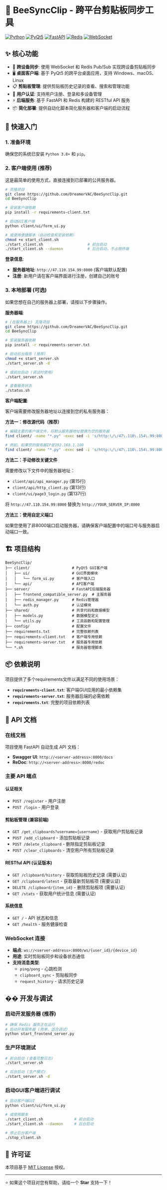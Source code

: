 # 🐝 BeeSyncClip - 跨平台剪贴板同步工具

[![Python](https://img.shields.io/badge/Python-3.10+-blue.svg)](https://python.org)
[![PyQt5](https://img.shields.io/badge/PyQt5-GUI-green.svg)](https://www.riverbankcomputing.com/software/pyqt/)
[![FastAPI](https://img.shields.io/badge/FastAPI-Backend-red.svg)](https://fastapi.tiangolo.com/)
[![Redis](https://img.shields.io/badge/Redis-Cache-orange.svg)](https://redis.io/)
[![WebSocket](https://img.shields.io/badge/WebSocket-Real--time-blue.svg)](https://developer.mozilla.org/en-US/docs/Web/API/WebSockets_API)


## ✨ 核心功能

- 🔄 **跨设备同步**: 使用 WebSocket 和 Redis Pub/Sub 实现跨设备剪贴板同步
- 🖥️ **桌面客户端**: 基于 PyQt5 的跨平台桌面应用，支持 Windows、macOS、Linux
- 📋 **剪贴板管理**: 提供剪贴板历史记录的查看、搜索和管理功能
- 🔐 **用户认证**: 支持用户注册、登录和多设备管理
- ⚡ **后端服务**: 基于 FastAPI 和 Redis 构建的 RESTful API 服务
- 📦 **简化部署**: 提供自动化脚本简化服务器和客户端的启动流程

## 🚀 快速入门

### 1. 准备环境

确保您的系统已安装 `Python 3.8+` 和 `pip`。

### 2. 客户端使用 (推荐)

这是最简单的使用方式，直接连接到已部署的公共服务器。

```bash
# 克隆项目
git clone https://github.com/DreamerVAC/BeeSyncClip.git
cd BeeSyncClip

# 安装客户端依赖
pip install -r requirements-client.txt

# 启动GUI客户端
python client/ui/form_ui.py

# 或使用便捷脚本（自动检查和安装依赖）
chmod +x start_client.sh
./start_client.sh                    # 前台启动
./start_client.sh --daemon           # 后台启动，不占用终端
```

**登录信息**:
- **服务器地址**: `http://47.110.154.99:8000` (客户端默认配置)
- **注册**: 新用户请在客户端界面进行注册，创建自己的账号

### 3. 本地部署 (可选)

如果您想在自己的服务器上部署，请按以下步骤操作。

**服务器端**:

```bash
# (在服务器上) 克隆项目
git clone https://github.com/DreamerVAC/BeeSyncClip.git
cd BeeSyncClip

# 安装服务器依赖
pip install -r requirements-server.txt

# 启动后台服务 (推荐)
chmod +x start_server.sh
./start_server.sh -d

# 或前台启动 (调试时使用)
./start_server.sh

# 查看服务状态
./status.sh
```

**客户端配置**:

客户端需要修改服务器地址以连接到您的私有服务器：

**方法一：修改源代码（推荐）**
```bash
# 编辑主要的客户端文件，将默认服务器地址替换为您的服务器
find client/ -name "*.py" -exec sed -i 's/http:\/\/47\.110\.154\.99:8000/http:\/\/YOUR_SERVER_IP:8000/g' {} \;

# 例如，如果您的服务器IP是192.168.1.100
find client/ -name "*.py" -exec sed -i 's/http:\/\/47\.110\.154\.99:8000/http:\/\/192.168.1.100:8000/g' {} \;
```

**方法二：手动修改关键文件**

需要修改以下文件中的服务器地址：
- `client/api/api_manager.py` (第15行)
- `client/api/http_client.py` (第13行)  
- `client/ui/page3_login.py` (第137行)

将 `http://47.110.154.99:8000` 替换为 `http://YOUR_SERVER_IP:8000`

**方法三：使用自定义端口**

如果您使用了非8000端口启动服务器，请确保客户端配置中的端口号与服务器启动端口一致。

## 🏗️ 项目结构

```
BeeSyncClip/
├── client/                   # PyQt5 GUI客户端
│   ├── ui/                   # GUI界面模块
│   │   └── form_ui.py        # 客户端入口
│   └── api/                  # API客户端
├── server/                   # FastAPI后端服务器
│   ├── frontend_compatible_server.py  # 主服务器
│   ├── redis_manager.py      # Redis管理器
│   └── auth.py               # 认证模块
├── shared/                   # 共享代码和数据模型
│   ├── models.py             # 数据模型定义
│   └── utils.py              # 工具函数和配置管理
├── config/                   # 配置文件
├── requirements.txt          # 完整依赖列表
├── requirements-client.txt   # 客户端专用依赖
├── requirements-server.txt   # 服务器专用依赖
└── *.sh                      # 服务器管理脚本
```

## 📦 依赖说明

项目提供了多个requirements文件以满足不同的使用场景：

- **`requirements-client.txt`**: 客户端GUI应用的最小依赖集
- **`requirements-server.txt`**: 服务器后端的必需依赖  
- **`requirements.txt`**: 完整的项目依赖列表

## 🔌 API 文档

### 在线文档
项目使用 FastAPI 自动生成 API 文档：
- **Swagger UI**: `http://<server-address>:8000/docs`
- **ReDoc**: `http://<server-address>:8000/redoc`

### 主要 API 端点

#### 认证相关
- `POST /register` - 用户注册
- `POST /login` - 用户登录

#### 剪贴板管理 (兼容前端)
- `GET /get_clipboards?username={username}` - 获取用户剪贴板记录
- `POST /add_clipboard` - 添加剪贴板记录
- `POST /delete_clipboard` - 删除指定剪贴板记录
- `POST /clear_clipboards` - 清空用户所有剪贴板记录

#### RESTful API (认证版本)
- `GET /clipboard/history` - 获取剪贴板历史记录 (需要认证)
- `GET /clipboard/latest` - 获取最新剪贴板项 (需要认证)
- `DELETE /clipboard/{item_id}` - 删除剪贴板项 (需要认证)
- `GET /stats` - 获取用户统计信息 (需要认证)

#### 系统信息
- `GET /` - API 状态和信息
- `GET /health` - 服务健康检查

### WebSocket 连接
- **端点**: `ws://<server-address>:8000/ws/{user_id}/{device_id}`
- **用途**: 实时剪贴板同步和设备状态通信
- **支持消息类型**: 
  - `ping/pong` - 心跳检测
  - `clipboard_sync` - 剪贴板同步
  - `request_history` - 请求历史记录

## �� 开发与调试

### 启动开发服务器 (推荐)
```bash
# 确保 Redis 服务正在运行
# 启动开发服务器 (简单、适合调试)
python start_frontend_server.py
```

### 生产环境测试
```bash
# 前台启动 (查看完整日志)
./start_server.sh

# 后台启动 (生产模式)
./start_server.sh -d
```

### 启动GUI客户端进行调试
```bash
# 启动客户端GUI
python client/ui/form_ui.py

# 或使用脚本
./start_client.sh              # 前台启动
./start_client.sh --daemon     # 后台启动

# 停止后台客户端
./stop_client.sh
```

## 📄 许可证

本项目基于 [MIT License](LICENSE) 授权。

---

⭐ 如果这个项目对您有帮助，请给一个 **Star** 支持一下！
